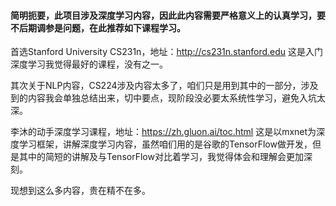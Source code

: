 
#### 简明扼要，此项目涉及深度学习内容，因此此内容需要严格意义上的认真学习，要不后期调参是问题，在此推荐如下课程学习。

首选Stanford University CS231n，地址：http://cs231n.stanford.edu  这是入门深度学习我觉得最好的课程，没有之一。
    
其次关于NLP内容，CS224涉及内容太多了，咱们只是用到其中的一部分，涉及到的内容我会单独总结出来，切中要点，现阶段没必要太系统性学习，避免入坑太深。

李沐的动手深度学习课程，地址：https://zh.gluon.ai/toc.html  这是以mxnet为深度学习框架，讲解深度学习内容，虽然咱们用的是谷歌的TensorFlow做开发，但是其中的简短的讲解及与TensorFlow对比着学习，我觉得体会和理解会更加深刻。

现想到这么多内容，贵在精不在多。

